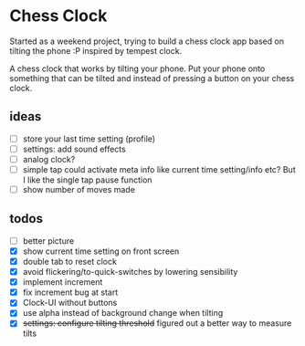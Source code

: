 # Chess Clock

Started as a weekend project, trying to build a chess clock app based on tilting the phone :P
inspired by tempest clock.


A chess clock that works by tilting your phone. Put your phone onto something that can be tilted and instead of pressing
a button on your chess clock.



## ideas

* [ ] store your last time setting (profile)
* [ ] settings: add sound effects
* [ ] analog clock?
* [ ] simple tap could activate meta info like current time setting/info etc? But I like the single tap pause function
* [ ] show number of moves made

## todos

* [ ] better picture
* [x] show current time setting on front screen
* [x] double tab to reset clock
* [x] avoid flickering/to-quick-switches by lowering sensibility
* [x] implement increment
* [x] fix increment bug at start
* [x] Clock-UI without buttons
* [x] use alpha instead of background change when tilting
* [x] ~~settings: configure tilting threshold~~ figured out a better way to measure tilts
